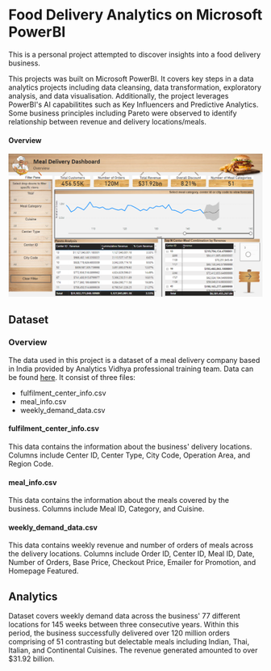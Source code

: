 # Food Delivery Analytics on Microsoft PowerBI

This is a personal project attempted to discover insights into a food delivery business.

This projects was built on Microsoft PowerBI. It covers key steps in a data analytics projects including data cleansing, data transformation, exploratory analysis, and data visualisation. Additionally, the project leverages PowerBI's AI capabilitites such as Key Influencers and Predictive Analytics. Some business principles including Pareto were observed to identify relationship between revenue and delivery locations/meals. 

#### Overview

![Summary Page](images/overview.png)

## Dataset

### Overview

The data used in this project is a dataset of a meal delivery company based in India provided by Analytics Vidhya professional training team. Data can be found [here](data). It consist of three files:

* fulfilment_center_info.csv
* meal_info.csv
* weekly_demand_data.csv

#### fulfilment_center_info.csv

This data contains the information about the business' delivery locations. Columns include Center ID, Center Type, City Code, Operation Area, and Region Code.

#### meal_info.csv

This data contains the information about the meals covered by the business. Columns include Meal ID, Category, and Cuisine.

#### weekly_demand_data.csv

This data contains weekly revenue and number of orders of meals across the delivery locations. Columns include Order ID, Center ID, Meal ID, Date, Number of Orders, Base Price, Checkout Price, Emailer for Promotion, and Homepage Featured.

## Analytics

Dataset covers weekly demand data across the business' 77 different locations for 145 weeks between three consecutive years. Within this period, the business successfully delivered over 120 million orders comprising of 51 contrasting but delectable meals including Indian, Thai, Italian, and Continental Cuisines. The revenue generated amounted to over $31.92 billion.


